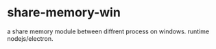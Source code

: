 # share-memory-win
a share memory module between diffrent process on windows. runtime nodejs/electron.
